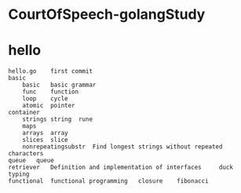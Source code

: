 # CourtOfSpeech-golangStudy
# hello
    hello.go    first commit
    basic
        basic   basic grammar
        func    function
        loop    cycle
        atomic  pointer
    container
        strings string  rune
        maps
        arrays  array
        slices  slice
        nonrepeatingsubstr  Find longest strings without repeated characters
    queue   queue
    retriever   Definition and implementation of interfaces     duck typing
    functional  functional programming   closure    fibonacci
           

